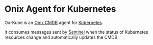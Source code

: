 # Onix Agent for Kubernetes

Ox-Kube is an [Onix CMDB](onix.gatblau.org) agent for [Kubernetes](kubernetes.io).
 
 It consumes messages sent by [Sentinel](sentinel.gatblau.org) when the status of Kubernetes resources change
 and automatically updates the CMDB.
